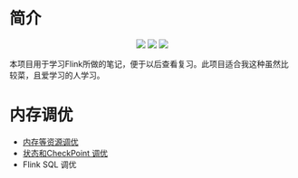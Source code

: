 
# 简介

<p align="center"><a title="小令童鞋" target="_blank" href="https://github.com/zeekling/flink_book"><img src="https://img.shields.io/github/last-commit/zeekling/redis_book.svg?style=flat-square&color=FF9900"></a>
<a title="GitHub repo size in bytes" target="_blank" href="https://github.com/zeekling/redis_book"><img src="https://img.shields.io/github/repo-size/zeekling/redis_book.svg?style=flat-square"></a>
<a title="Hits" target="_blank" href="https://github.com/zeekling/hits"><img src="https://hits.b3log.org/zeekling/redis_book.svg"></a></p>

本项目用于学习Flink所做的笔记，便于以后查看复习。此项目适合我这种虽然比较菜，且爱学习的人学习。

# 内存调优

- [内存等资源调优](./调优/Resource.md)
- [状态和CheckPoint 调优](./调优/CheckPoint.md)
- Flink SQL 调优

